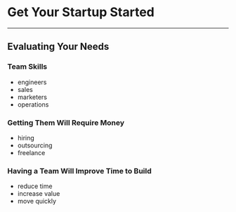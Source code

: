 # Get Your Startup Started
****
## Evaluating Your Needs
### Team Skills
* engineers
* sales
* marketers
* operations

### Getting Them Will Require Money
* hiring
* outsourcing
* freelance

### Having a Team Will Improve Time to Build
* reduce time
* increase value
* move quickly
